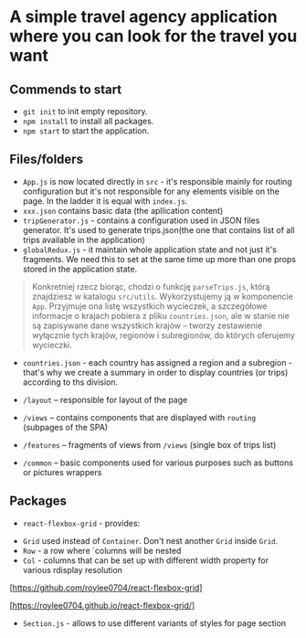 # A simple travel agency application where you can look for the travel you want

## Commends to start
- `git init` to init empty repository.
- `npm install` to install all packages.
- `npm start` to start the application.


## Files/folders
- `App.js` is now located directly in `src` - it's responsible mainly for routing configuration but it's not responsible for any elements visible on the page. In the ladder it is equal with `index.js`.
- `xxx.json` contains basic data (the apllication content)
- `tripGenerator.js` - contains a configuration used in JSON files generator. It's used to generate trips.json(the one that contains list of all trips available in the application)
- `globalRedux.js` - it maintain whole application state and not just it's fragments. We need this to set at the same time up more than one props stored in the application state.
>Konkretniej rzecz biorąc, chodzi o funkcję `parseTrips.js`, którą znajdziesz w katalogu `src/utils`. Wykorzystujemy ją w komponencie `App`. Przyjmuje ona listę wszystkich wycieczek, a szczegółowe informacje o krajach pobiera z pliku `countries.json`, ale w stanie nie są zapisywane dane wszystkich krajów – tworzy zestawienie wyłącznie tych krajów, regionów i subregionów, do których oferujemy wycieczki.
- `countries.json` - each country has assigned a region and a subregion - that's why we create a summary in order to display countries (or trips) according to ths division.


- `/layout` – responsible for layout of the page
- `/views` – contains components that are displayed with `routing` (subpages of the SPA)
- `/features` – fragments of views from `/views` (single box of trips list)
- `/common` – basic components used for various purposes such as buttons or pictures wrappers


## Packages
- `react-flexbox-grid` - provides:
* `Grid` used instead of `Container`. Don't nest another `Grid` inside `Grid`.
* `Row` - a row where `columns will be nested
* `Col` - columns that can be set up with different width property for various rdisplay resolution

[https://github.com/roylee0704/react-flexbox-grid]

[https://roylee0704.github.io/react-flexbox-grid/]

- `Section.js` - allows to use different variants of styles for page section
